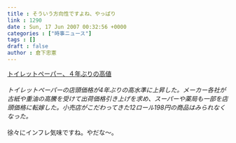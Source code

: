 ```yaml
---
title : そういう方向性ですよね、やっぱり
link : 1290
date : Sun, 17 Jun 2007 00:32:56 +0000
categories : ["時事ニュース"]
tags : []
draft : false
author : 倉下忠憲
---
```


<A HREF="http://www.nikkei.co.jp/news/sangyo/20070617AT1J1301716062007.html" TARGET="_blank">トイレットペーパー、４年ぶりの高値</A><BR><BR><I>トイレットペーパーの店頭価格が4年ぶりの高水準に上昇した。メーカー各社が古紙や重油の高騰を受けて出荷価格引き上げを求め、スーパーや薬局も一部を店頭価格に転嫁した。小売店がこだわってきた12ロール198円の商品はみられなくなった。</I><BR><BR>徐々にインフレ気味ですね。やだな～。<br><br>
